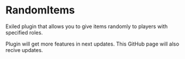 # RandomItems
Exiled plugin that allows you to give items randomly to players with specified roles.

Plugin will get more features in next updates. This GitHub page will also recive updates. 
